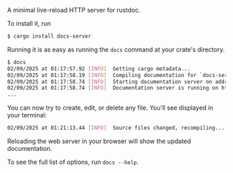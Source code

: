 A minimal live-reload HTTP server for rustdoc.

To install it, run

```sh
$ cargo install docs-server
```

Running it is as easy as running the `docs` command at your crate's directory.

```sh
$ docs
02/09/2025 at 01:17:57.92 [INFO]  Getting cargo metadata...
02/09/2025 at 01:17:58.19 [INFO]  Compiling documentation for `docs-server`...
02/09/2025 at 01:17:58.74 [INFO]  Starting documentation server on address 0.0.0.0:8000...
02/09/2025 at 01:17:58.74 [INFO]  Documentation server is running on http://localhost:8000
...
```

You can now try to create, edit, or delete any file. You'll see displayed in your terminal:

```sh
02/09/2025 at 01:21:13.44 [INFO]  Source files changed, recompiling...
```

Reloading the web server in your browser will show the updated documentation.

To see the full list of options, run `docs --help`.
